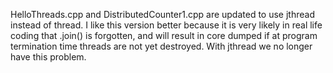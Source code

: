 HelloThreads.cpp and DistributedCounter1.cpp are updated to use jthread instead of thread.
I like this version better because it is very likely in real life coding that .join() is forgotten, and will result in core dumped if at program termination time threads are not yet destroyed. With jthread we no longer have this problem.
